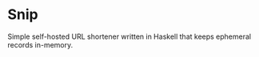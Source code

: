 # Snip

Simple self-hosted URL shortener written in Haskell that keeps ephemeral records in-memory.
